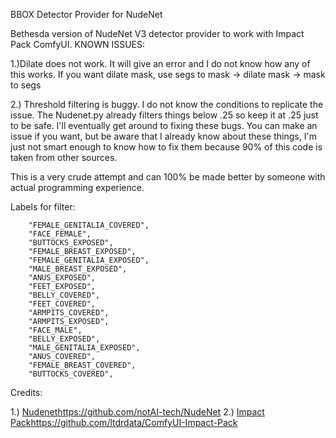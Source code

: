 BBOX Detector Provider for NudeNet

Bethesda version of NudeNet V3 detector provider to work with Impact Pack ComfyUI.
KNOWN ISSUES:

1.)Dilate does not work. It will give an error and I do not know how any of this works.
   If you want dilate mask, use segs to mask -> dilate mask -> mask to segs
   
2.) Threshold filtering is buggy. I do not know the conditions to replicate the issue. The Nudenet.py already filters things below .25 so keep it at .25 just to be safe. I'll eventually get around to fixing these bugs. You can make an issue if you want, but be aware that I already know about these things, I'm just not smart enough to know how to fix them because 90% of this code is taken from other sources.


This is a very crude attempt and can 100% be made better by someone with actual programming experience.


Labels for filter: 
```
    "FEMALE_GENITALIA_COVERED",
    "FACE_FEMALE",
    "BUTTOCKS_EXPOSED",
    "FEMALE_BREAST_EXPOSED",
    "FEMALE_GENITALIA_EXPOSED",
    "MALE_BREAST_EXPOSED",
    "ANUS_EXPOSED",
    "FEET_EXPOSED",
    "BELLY_COVERED",
    "FEET_COVERED",
    "ARMPITS_COVERED",
    "ARMPITS_EXPOSED",
    "FACE_MALE",
    "BELLY_EXPOSED",
    "MALE_GENITALIA_EXPOSED",
    "ANUS_COVERED",
    "FEMALE_BREAST_COVERED",
    "BUTTOCKS_COVERED",
```


Credits: 

1.) [Nudenet](https://github.com/notAI-tech/NudeNet)https://github.com/notAI-tech/NudeNet
2.) [Impact Pack](https://github.com/ltdrdata/ComfyUI-Impact-Pack)https://github.com/ltdrdata/ComfyUI-Impact-Pack
